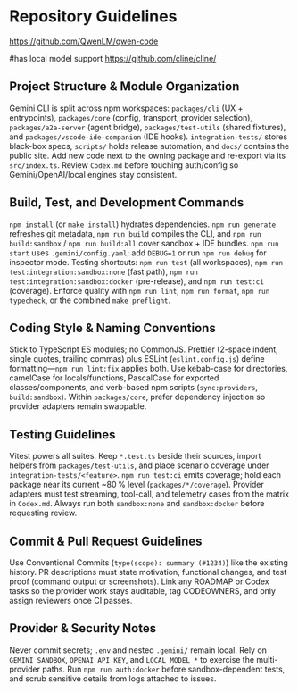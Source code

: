 # Repository Guidelines

https://github.com/QwenLM/qwen-code

#has local model support https://github.com/cline/cline/

## Project Structure & Module Organization

Gemini CLI is split across npm workspaces: `packages/cli` (UX + entrypoints),
`packages/core` (config, transport, provider selection), `packages/a2a-server`
(agent bridge), `packages/test-utils` (shared fixtures), and
`packages/vscode-ide-companion` (IDE hooks). `integration-tests/` stores
black-box specs, `scripts/` holds release automation, and `docs/` contains the
public site. Add new code next to the owning package and re-export via its
`src/index.ts`. Review `Codex.md` before touching auth/config so
Gemini/OpenAI/local engines stay consistent.

## Build, Test, and Development Commands

`npm install` (or `make install`) hydrates dependencies. `npm run generate`
refreshes git metadata, `npm run build` compiles the CLI, and
`npm run build:sandbox` / `npm run build:all` cover sandbox + IDE bundles.
`npm run start` uses `.gemini/config.yaml`; add `DEBUG=1` or run `npm run debug`
for inspector mode. Testing shortcuts: `npm run test` (all workspaces),
`npm run test:integration:sandbox:none` (fast path),
`npm run test:integration:sandbox:docker` (pre-release), and `npm run test:ci`
(coverage). Enforce quality with `npm run lint`, `npm run format`,
`npm run typecheck`, or the combined `make preflight`.

## Coding Style & Naming Conventions

Stick to TypeScript ES modules; no CommonJS. Prettier (2-space indent, single
quotes, trailing commas) plus ESLint (`eslint.config.js`) define
formatting—`npm run lint:fix` applies both. Use kebab-case for directories,
camelCase for locals/functions, PascalCase for exported classes/components, and
verb-based npm scripts (`sync:providers`, `build:sandbox`). Within
`packages/core`, prefer dependency injection so provider adapters remain
swappable.

## Testing Guidelines

Vitest powers all suites. Keep `*.test.ts` beside their sources, import helpers
from `packages/test-utils`, and place scenario coverage under
`integration-tests/<feature>`. `npm run test:ci` emits coverage; hold each
package near its current ~80 % level (`packages/*/coverage`). Provider adapters
must test streaming, tool-call, and telemetry cases from the matrix in
`Codex.md`. Always run both `sandbox:none` and `sandbox:docker` before
requesting review.

## Commit & Pull Request Guidelines

Use Conventional Commits (`type(scope): summary (#1234)`) like the existing
history. PR descriptions must state motivation, functional changes, and test
proof (command output or screenshots). Link any ROADMAP or Codex tasks so the
provider work stays auditable, tag CODEOWNERS, and only assign reviewers once CI
passes.

## Provider & Security Notes

Never commit secrets; `.env` and nested `.gemini/` remain local. Rely on
`GEMINI_SANDBOX`, `OPENAI_API_KEY`, and `LOCAL_MODEL_*` to exercise the
multi-provider paths. Run `npm run auth:docker` before sandbox-dependent tests,
and scrub sensitive details from logs attached to issues.
